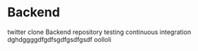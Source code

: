 # Backend
twitter clone Backend repository
testing continuous integration
dghdggggdfgdfsgdfgsdfgsdf
oolloli
